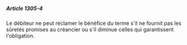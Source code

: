 ##### Article 1305-4

Le débiteur ne peut réclamer le bénéfice du terme s'il ne fournit pas les sûretés promises au créancier ou s'il diminue celles qui garantissent l'obligation.

